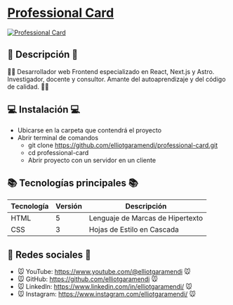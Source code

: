 # [Professional Card](https://elliotgaramendi.github.io/professional-card/)

[![Professional Card](https://i.postimg.cc/Kj0n9C4f/elliotgaramendi-card.png)](https://elliotgaramendi.github.io/professional-card/)

## 📜 Descripción 📜
👨‍💻 Desarrollador web Frontend especializado en React, Next.js y Astro. Investigador, docente y consultor.
      Amante del autoaprendizaje y del código de calidad. 👨‍💻

## 💻 Instalación 💻
- Ubicarse en la carpeta que contendrá el proyecto
- Abrir terminal de comandos
  - git clone https://github.com/elliotgaramendi/professional-card.git
  - cd professional-card
  - Abrir proyecto con un servidor en un cliente

## 📚 Tecnologías principales 📚
| Tecnología | Versión | Descripción                                                                                         |
|------------|---------|--------------------------------- |
| HTML       | 5       | Lenguaje de Marcas de Hipertexto |
| CSS        | 3       | Hojas de Estilo en Cascada       |

## 🤗 Redes sociales 🤗
- 🐭 YouTube: https://www.youtube.com/@elliotgaramendi 🐭
- 🐭 GitHub: https://github.com/elliotgaramendi 🐭
- 🐭 LinkedIn: https://www.linkedin.com/in/elliotgaramendi/ 🐭
- 🐭 Instagram: https://www.instagram.com/elliotgaramendi/ 🐭